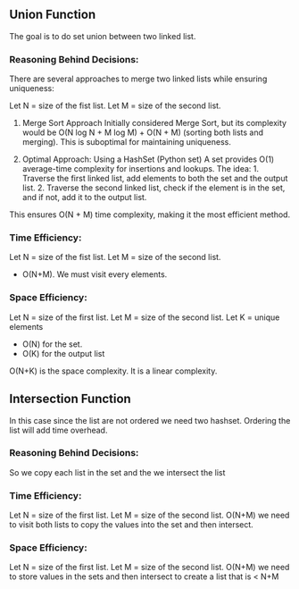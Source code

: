 
## Union Function
The goal is to do set union between two linked list.
### Reasoning Behind Decisions:

There are several approaches to merge two linked lists while ensuring uniqueness:

Let N = size of the fist list.
Let M = size of the second list.

1. Merge Sort Approach
    Initially considered Merge Sort, but its complexity would be O(N log N + M log M) + O(N + M) (sorting both lists and merging).
    This is suboptimal for maintaining uniqueness.

2. Optimal Approach: Using a HashSet (Python set)
    A set provides O(1) average-time complexity for insertions and lookups.
    The idea:
        1. Traverse the first linked list, add elements to both the set and the output list.
        2. Traverse the second linked list, check if the element is in the set, and if not, add it to the output list.

This ensures O(N + M) time complexity, making it the most efficient method.

### Time Efficiency:

Let N = size of the fist list.
Let M = size of the second list.

- O(N+M). We must visit every elements.

### Space Efficiency:

Let N = size of the first list.
Let M = size of the second list.
Let K = unique elements
- O(N) for the set.
- O(K) for the output list

O(N+K) is the space complexity. It is a linear complexity.

## Intersection Function
In this case since the list are not ordered we need two hashset. Ordering the list will add time overhead.
### Reasoning Behind Decisions:
So we copy each list in the set and the we intersect the list

### Time Efficiency:
Let N = size of the first list.
Let M = size of the second list.
O(N+M) we need to visit both lists to copy the values into the set and then intersect.
### Space Efficiency:
Let N = size of the first list.
Let M = size of the second list.
O(N+M) we need to store values in the sets and then intersect to create a list that is < N+M
